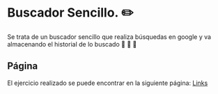 # Buscador Sencillo. ✏️

Se trata de un buscador sencillo que realiza búsquedas en google y va almacenando el historial de lo buscado 👀 👀 👀

## Página
El ejercicio realizado se puede encontrar en la siguiente página: 
[Links](https://simontoyabe.github.io/BuscadorSencillo/)
